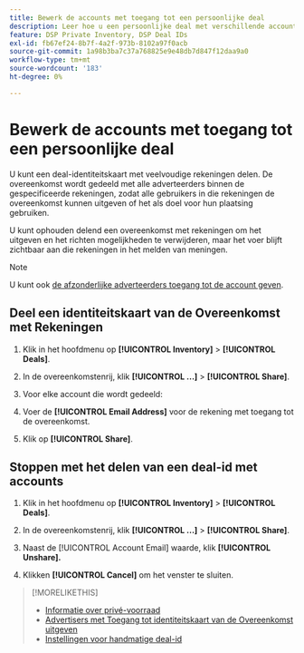 ```yaml
---
title: Bewerk de accounts met toegang tot een persoonlijke deal
description: Leer hoe u een persoonlijke deal met verschillende accounts kunt delen en niet meer delen.
feature: DSP Private Inventory, DSP Deal IDs
exl-id: fb67ef24-8b7f-4a2f-973b-8102a97f0acb
source-git-commit: 1a98b3ba7c37a768825e9e48db7d847f12daa9a0
workflow-type: tm+mt
source-wordcount: '183'
ht-degree: 0%

---
```


# Bewerk de accounts met toegang tot een persoonlijke deal

U kunt een deal-identiteitskaart met veelvoudige rekeningen delen. De overeenkomst wordt gedeeld met alle adverteerders binnen de gespecificeerde rekeningen, zodat alle gebruikers in die rekeningen de overeenkomst kunnen uitgeven of het als doel voor hun plaatsing gebruiken.

U kunt ophouden delend een overeenkomst met rekeningen om het uitgeven en het richten mogelijkheden te verwijderen, maar het voer blijft zichtbaar aan die rekeningen in het melden van meningen.

>[!NOTE]
>
> U kunt ook [de afzonderlijke adverteerders toegang tot de account geven](deal-id-edit-advertisers.md).

## Deel een identiteitskaart van de Overeenkomst met Rekeningen

1. Klik in het hoofdmenu op **[!UICONTROL Inventory]** > **[!UICONTROL Deals]**.

1. In de overeenkomstenrij, klik **[!UICONTROL ...]** > **[!UICONTROL Share]**.

1. Voor elke account die wordt gedeeld:

1. Voer de **[!UICONTROL Email Address]** voor de rekening met toegang tot de overeenkomst.

1. Klik op **[!UICONTROL Share]**.

## Stoppen met het delen van een deal-id met accounts

1. Klik in het hoofdmenu op **[!UICONTROL Inventory]** > **[!UICONTROL Deals]**.

1. In de overeenkomstenrij, klik **[!UICONTROL ...]** > **[!UICONTROL Share]**.

1. Naast de [!UICONTROL Account Email] waarde, klik **[!UICONTROL Unshare].**

1. Klikken **[!UICONTROL Cancel]** om het venster te sluiten.

>[!MORELIKETHIS]
>
>* [Informatie over privé-voorraad](private-inventory-about.md)
>* [Advertisers met Toegang tot identiteitskaart van de Overeenkomst uitgeven](/help/dsp/inventory/deal-id-edit-advertisers.md)
>* [Instellingen voor handmatige deal-id](deal-id-settings.md)

